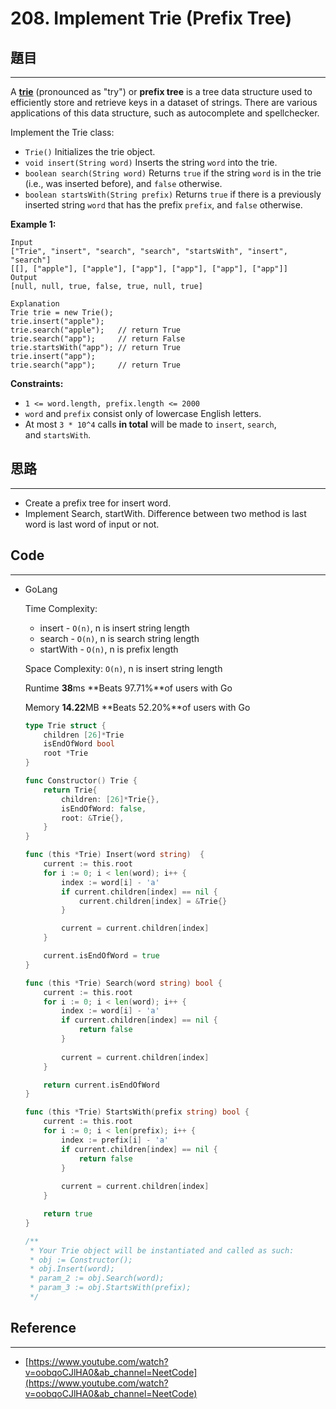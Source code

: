 # 208. Implement Trie (Prefix Tree)

## 題目

---

A **[trie](https://en.wikipedia.org/wiki/Trie)** (pronounced as "try") or **prefix tree** is a tree data structure used to efficiently store and retrieve keys in a dataset of strings. There are various applications of this data structure, such as autocomplete and spellchecker.

Implement the Trie class:

- `Trie()` Initializes the trie object.
- `void insert(String word)` Inserts the string `word` into the trie.
- `boolean search(String word)` Returns `true` if the string `word` is in the trie (i.e., was inserted before), and `false` otherwise.
- `boolean startsWith(String prefix)` Returns `true` if there is a previously inserted string `word` that has the prefix `prefix`, and `false` otherwise.

**Example 1:**

```
Input
["Trie", "insert", "search", "search", "startsWith", "insert", "search"]
[[], ["apple"], ["apple"], ["app"], ["app"], ["app"], ["app"]]
Output
[null, null, true, false, true, null, true]

Explanation
Trie trie = new Trie();
trie.insert("apple");
trie.search("apple");   // return True
trie.search("app");     // return False
trie.startsWith("app"); // return True
trie.insert("app");
trie.search("app");     // return True

```

**Constraints:**

- `1 <= word.length, prefix.length <= 2000`
- `word` and `prefix` consist only of lowercase English letters.
- At most `3 * 10^4` calls **in total** will be made to `insert`, `search`, and `startsWith`.

## 思路

---

- Create a prefix tree for insert word.
- Implement Search, startWith. Difference between two method is last word is last word of input or not.

## Code

---

- GoLang
    
    Time Complexity: 
    
    - insert - `O(n)`, n is insert string length
    - search - `O(n)`, n is search string length
    - startWith - `O(n)`, n is prefix length
    
    Space Complexity: `O(n)`, n is insert string length
    
    Runtime **38**ms **Beats 97.71%**of users with Go
    
    Memory **14.22**MB **Beats 52.20%**of users with Go
    
    ```go
    type Trie struct {
        children [26]*Trie
        isEndOfWord bool
        root *Trie
    }
    
    func Constructor() Trie {
        return Trie{
            children: [26]*Trie{},
            isEndOfWord: false,
            root: &Trie{},
        }
    }
    
    func (this *Trie) Insert(word string)  {
        current := this.root
        for i := 0; i < len(word); i++ {
            index := word[i] - 'a'
            if current.children[index] == nil {
                current.children[index] = &Trie{}
            }
    
            current = current.children[index]
        }
    
        current.isEndOfWord = true
    }
    
    func (this *Trie) Search(word string) bool {
        current := this.root
        for i := 0; i < len(word); i++ {
            index := word[i] - 'a'
            if current.children[index] == nil {
                return false
            }
            
            current = current.children[index]
        }
    
        return current.isEndOfWord
    }
    
    func (this *Trie) StartsWith(prefix string) bool {
        current := this.root
        for i := 0; i < len(prefix); i++ {
            index := prefix[i] - 'a'
            if current.children[index] == nil {
                return false
            }
            
            current = current.children[index]
        }
    
        return true
    }
    
    /**
     * Your Trie object will be instantiated and called as such:
     * obj := Constructor();
     * obj.Insert(word);
     * param_2 := obj.Search(word);
     * param_3 := obj.StartsWith(prefix);
     */
    ```
    

## Reference

---

- [https://www.youtube.com/watch?v=oobqoCJlHA0&ab_channel=NeetCode](https://www.youtube.com/watch?v=oobqoCJlHA0&ab_channel=NeetCode)